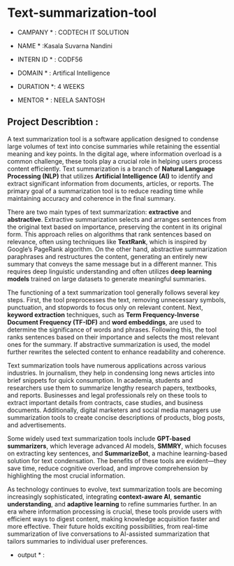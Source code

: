 # Text-summarization-tool 
* CAMPANY * : CODTECH IT SOLUTION

* NAME * :Kasala Suvarna Nandini

* INTERN ID * : CODF56

* DOMAIN * : Artifical Intelligence

* DURATION *: 4 WEEKS

* MENTOR * : NEELA SANTOSH

## Project Describtion : 
A text summarization tool is a software application designed to condense large volumes of text into concise summaries while retaining the essential meaning and key points. In the digital age, where information overload is a common challenge, these tools play a crucial role in helping users process content efficiently. Text summarization is a branch of **Natural Language Processing (NLP)** that utilizes **Artificial Intelligence (AI)** to identify and extract significant information from documents, articles, or reports. The primary goal of a summarization tool is to reduce reading time while maintaining accuracy and coherence in the final summary.

There are two main types of text summarization: **extractive** and **abstractive**. Extractive summarization selects and arranges sentences from the original text based on importance, preserving the content in its original form. This approach relies on algorithms that rank sentences based on relevance, often using techniques like **TextRank**, which is inspired by Google’s PageRank algorithm. On the other hand, abstractive summarization paraphrases and restructures the content, generating an entirely new summary that conveys the same message but in a different manner. This requires deep linguistic understanding and often utilizes **deep learning models** trained on large datasets to generate meaningful summaries.

The functioning of a text summarization tool generally follows several key steps. First, the tool preprocesses the text, removing unnecessary symbols, punctuation, and stopwords to focus only on relevant content. Next, **keyword extraction** techniques, such as **Term Frequency-Inverse Document Frequency (TF-IDF)** and **word embeddings**, are used to determine the significance of words and phrases. Following this, the tool ranks sentences based on their importance and selects the most relevant ones for the summary. If abstractive summarization is used, the model further rewrites the selected content to enhance readability and coherence.

Text summarization tools have numerous applications across various industries. In journalism, they help in condensing long news articles into brief snippets for quick consumption. In academia, students and researchers use them to summarize lengthy research papers, textbooks, and reports. Businesses and legal professionals rely on these tools to extract important details from contracts, case studies, and business documents. Additionally, digital marketers and social media managers use summarization tools to create concise descriptions of products, blog posts, and advertisements.

Some widely used text summarization tools include **GPT-based summarizers**, which leverage advanced AI models, **SMMRY**, which focuses on extracting key sentences, and **SummarizeBot**, a machine learning-based solution for text condensation. The benefits of these tools are evident—they save time, reduce cognitive overload, and improve comprehension by highlighting the most crucial information. 

As technology continues to evolve, text summarization tools are becoming increasingly sophisticated, integrating **context-aware AI**, **semantic understanding**, and **adaptive learning** to refine summaries further. In an era where information processing is crucial, these tools provide users with efficient ways to digest content, making knowledge acquisition faster and more effective. Their future holds exciting possibilities, from real-time summarization of live conversations to AI-assisted summarization that tailors summaries to individual user preferences.
* output * :
  
